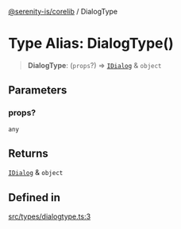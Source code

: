 [@serenity-is/corelib](../README.md) / DialogType

# Type Alias: DialogType()

> **DialogType**: (`props`?) => [`IDialog`](../classes/IDialog.md) & `object`

## Parameters

### props?

`any`

## Returns

[`IDialog`](../classes/IDialog.md) & `object`

## Defined in

[src/types/dialogtype.ts:3](https://github.com/serenity-is/serenity/blob/master/packages/corelib/src/types/dialogtype.ts#L3)
